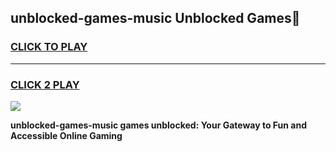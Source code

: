 
## unblocked-games-music Unblocked Games👋
<h3>
<a href="https://news.freeplayer.one?title=unblocked-games-music&ref=16F">CLICK TO PLAY</a></h3>
<hr>

<h3>
<a href="https://news.freeplayer.one?title=unblocked-games-music&ref=16F">CLICK 2 PLAY</a>
  
</h3>

<a href="https://news.freeplayer.one?title=unblocked-games-music&ref=16F/"><img src="https://clearcache.store/games.png"></a>


**unblocked-games-music games unblocked: Your Gateway to Fun and Accessible Online Gaming**
